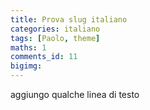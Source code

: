```yaml
---
title: Prova slug italiano
categories: italiano
tags: [Paolo, theme]
maths: 1
comments_id: 11
bigimg:
---
```


aggiungo qualche linea di testo


